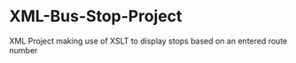 # XML-Bus-Stop-Project
XML Project making use of XSLT to display stops based on an entered route number
